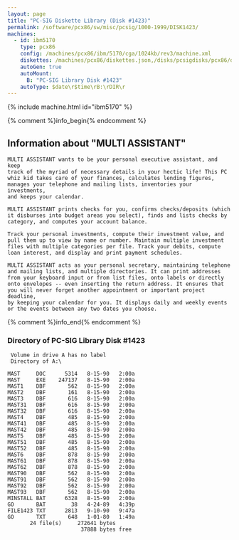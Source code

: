 ```yaml
---
layout: page
title: "PC-SIG Diskette Library (Disk #1423)"
permalink: /software/pcx86/sw/misc/pcsig/1000-1999/DISK1423/
machines:
  - id: ibm5170
    type: pcx86
    config: /machines/pcx86/ibm/5170/cga/1024kb/rev3/machine.xml
    diskettes: /machines/pcx86/diskettes.json,/disks/pcsigdisks/pcx86/diskettes.json
    autoGen: true
    autoMount:
      B: "PC-SIG Library Disk #1423"
    autoType: $date\r$time\rB:\rDIR\r
---
```


{% include machine.html id="ibm5170" %}

{% comment %}info_begin{% endcomment %}

## Information about "MULTI ASSISTANT"

    MULTI ASSISTANT wants to be your personal executive assistant, and keep
    track of the myriad of necessary details in your hectic life! This PC
    whiz kid takes care of your finances, calculates lending figures,
    manages your telephone and mailing lists, inventories your investments,
    and keeps your calendar.
    
    MULTI ASSISTANT prints checks for you, confirms checks/deposits (which
    it disburses into budget areas you select), finds and lists checks by
    category, and computes your account balance.
    
    Track your personal investments, compute their investment value, and
    pull them up to view by name or number. Maintain multiple investment
    files with multiple categories per file. Track your debits, compute
    loan interest, and display and print payment schedules.
    
    MULTI ASSISTANT acts as your personal secretary, maintaining telephone
    and mailing lists, and multiple directories. It can print addresses
    from your keyboard input or from list files, onto labels or directly
    onto envelopes -- even inserting the return address. It ensures that
    you will never forget another appointment or important project deadline,
    by keeping your calendar for you. It displays daily and weekly events
    or the events between any two dates you choose.
{% comment %}info_end{% endcomment %}


### Directory of PC-SIG Library Disk #1423

     Volume in drive A has no label
     Directory of A:\

    MAST     DOC      5314   8-15-90   2:00a
    MAST     EXE    247137   8-15-90   2:00a
    MAST1    DBF       562   8-15-90   2:00a
    MAST2    DBF       161   8-15-90   2:00a
    MAST3    DBF       616   8-15-90   2:00a
    MAST31   DBF       616   8-15-90   2:00a
    MAST32   DBF       616   8-15-90   2:00a
    MAST4    DBF       485   8-15-90   2:00a
    MAST41   DBF       485   8-15-90   2:00a
    MAST42   DBF       485   8-15-90   2:00a
    MAST5    DBF       485   8-15-90   2:00a
    MAST51   DBF       485   8-15-90   2:00a
    MAST52   DBF       485   8-15-90   2:00a
    MAST6    DBF       878   8-15-90   2:00a
    MAST61   DBF       878   8-15-90   2:00a
    MAST62   DBF       878   8-15-90   2:00a
    MAST90   DBF       562   8-15-90   2:00a
    MAST91   DBF       562   8-15-90   2:00a
    MAST92   DBF       562   8-15-90   2:00a
    MAST93   DBF       562   8-15-90   2:00a
    MINSTALL BAT      6328   8-15-90   2:00a
    GO       BAT        38   4-24-89   4:39p
    FILE1423 TXT      2813   9-10-90   9:47a
    GO       TXT       648   1-01-80   1:49a
           24 file(s)     272641 bytes
                           37888 bytes free
